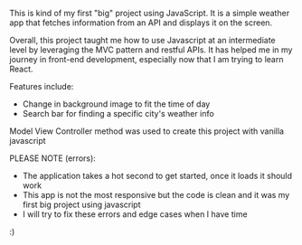 This is kind of my first "big" project using JavaScript. It is a simple weather app that fetches information 
from an API and displays it on the screen.

Overall, this project taught me how to use Javascript at an intermediate level by leveraging
the MVC pattern and restful APIs. It has helped me in my journey in front-end development, especially now that I am trying to 
learn React.

Features include:
- Change in background image to fit the time of day
- Search bar for finding a specific city's weather info

Model View Controller method was used to create this project with vanilla javascript

PLEASE NOTE (errors):
- The application takes a hot second to get started, once it loads it should work
- This app is not the most responsive but the code is clean and it was my first big project using javascript
- I will try to fix these errors and edge cases when I have time

:)
